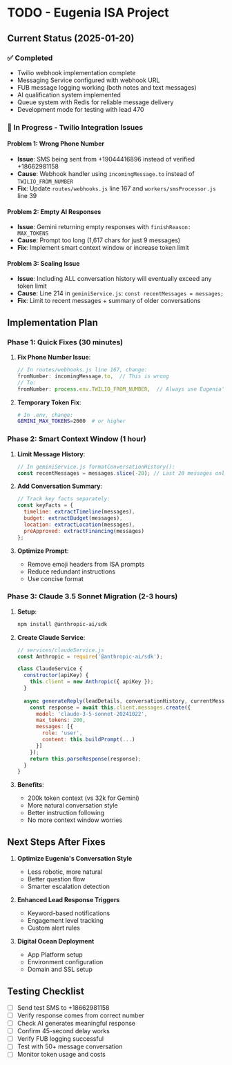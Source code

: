 # TODO - Eugenia ISA Project

## Current Status (2025-01-20)

### ✅ Completed
- Twilio webhook implementation complete
- Messaging Service configured with webhook URL
- FUB message logging working (both notes and text messages)
- AI qualification system implemented
- Queue system with Redis for reliable message delivery
- Development mode for testing with lead 470

### 🔧 In Progress - Twilio Integration Issues

#### Problem 1: Wrong Phone Number
- **Issue**: SMS being sent from +19044416896 instead of verified +18662981158
- **Cause**: Webhook handler using `incomingMessage.to` instead of `TWILIO_FROM_NUMBER`
- **Fix**: Update `routes/webhooks.js` line 167 and `workers/smsProcessor.js` line 39

#### Problem 2: Empty AI Responses
- **Issue**: Gemini returning empty responses with `finishReason: MAX_TOKENS`
- **Cause**: Prompt too long (1,617 chars for just 9 messages)
- **Fix**: Implement smart context window or increase token limit

#### Problem 3: Scaling Issue
- **Issue**: Including ALL conversation history will eventually exceed any token limit
- **Cause**: Line 214 in `geminiService.js`: `const recentMessages = messages;`
- **Fix**: Limit to recent messages + summary of older conversations

## Implementation Plan

### Phase 1: Quick Fixes (30 minutes)
1. **Fix Phone Number Issue**:
   ```javascript
   // In routes/webhooks.js line 167, change:
   fromNumber: incomingMessage.to,  // This is wrong
   // To:
   fromNumber: process.env.TWILIO_FROM_NUMBER,  // Always use Eugenia's number
   ```

2. **Temporary Token Fix**:
   ```bash
   # In .env, change:
   GEMINI_MAX_TOKENS=2000  # or higher
   ```

### Phase 2: Smart Context Window (1 hour)
1. **Limit Message History**:
   ```javascript
   // In geminiService.js formatConversationHistory():
   const recentMessages = messages.slice(-20); // Last 20 messages only
   ```

2. **Add Conversation Summary**:
   ```javascript
   // Track key facts separately:
   const keyFacts = {
     timeline: extractTimeline(messages),
     budget: extractBudget(messages),
     location: extractLocation(messages),
     preApproved: extractFinancing(messages)
   };
   ```

3. **Optimize Prompt**:
   - Remove emoji headers from ISA prompts
   - Reduce redundant instructions
   - Use concise format

### Phase 3: Claude 3.5 Sonnet Migration (2-3 hours)
1. **Setup**:
   ```bash
   npm install @anthropic-ai/sdk
   ```

2. **Create Claude Service**:
   ```javascript
   // services/claudeService.js
   const Anthropic = require('@anthropic-ai/sdk');
   
   class ClaudeService {
     constructor(apiKey) {
       this.client = new Anthropic({ apiKey });
     }
     
     async generateReply(leadDetails, conversationHistory, currentMessage, agencyName) {
       const response = await this.client.messages.create({
         model: 'claude-3-5-sonnet-20241022',
         max_tokens: 200,
         messages: [{
           role: 'user',
           content: this.buildPrompt(...)
         }]
       });
       return this.parseResponse(response);
     }
   }
   ```

3. **Benefits**:
   - 200k token context (vs 32k for Gemini)
   - More natural conversation style
   - Better instruction following
   - No more context window worries

## Next Steps After Fixes

1. **Optimize Eugenia's Conversation Style**
   - Less robotic, more natural
   - Better question flow
   - Smarter escalation detection

2. **Enhanced Lead Response Triggers**
   - Keyword-based notifications
   - Engagement level tracking
   - Custom alert rules

3. **Digital Ocean Deployment**
   - App Platform setup
   - Environment configuration
   - Domain and SSL setup

## Testing Checklist

- [ ] Send test SMS to +18662981158
- [ ] Verify response comes from correct number
- [ ] Check AI generates meaningful response
- [ ] Confirm 45-second delay works
- [ ] Verify FUB logging successful
- [ ] Test with 50+ message conversation
- [ ] Monitor token usage and costs